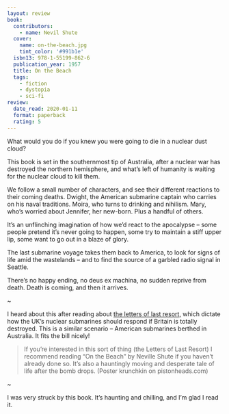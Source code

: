 ```yaml
---
layout: review
book:
  contributors:
    - name: Nevil Shute
  cover:
    name: on-the-beach.jpg
    tint_color: '#991b1e'
  isbn13: 978-1-55199-862-6
  publication_year: 1957
  title: On the Beach
  tags:
    - fiction
    - dystopia
    - sci-fi
review:
  date_read: 2020-01-11
  format: paperback
  rating: 5
---
```


What would you do if you knew you were going to die in a nuclear dust cloud?

This book is set in the southernmost tip of Australia, after a nuclear war has destroyed the northern hemisphere, and what’s left of humanity is waiting for the nuclear cloud to kill them.

We follow a small number of characters, and see their different reactions to their coming deaths. Dwight, the American submarine captain who carries on his naval traditions. Moira, who turns to drinking and nihilism. Mary, who’s worried about Jennifer, her new-born. Plus a handful of others.

It’s an unflinching imagination of how we’d react to the apocalypse – some people pretend it’s never going to happen, some try to maintain a stiff upper lip, some want to go out in a blaze of glory.

The last submarine voyage takes them back to America, to look for signs of life amid the wastelands – and to find the source of a garbled radio signal in Seattle.

There’s no happy ending, no deus ex machina, no sudden reprive from death. Death is coming, and then it arrives.

~

I heard about this after reading about [the letters of last resort](https://en.wikipedia.org/wiki/Letters_of_last_resort), which dictate how the UK’s nuclear submarines should respond if Britain is totally destroyed. This is a similar scenario – American submarines berthed in Australia. It fits the bill nicely!

> If you’re interested in this sort of thing (the Letters of Last Resort) I recommend reading “On the Beach” by Neville Shute if you haven’t already done so. It’s also a hauntingly moving and desperate tale of life after the bomb drops. (Poster krunchkin on pistonheads.com)

~

I was very struck by this book. It’s haunting and chilling, and I’m glad I read it.
